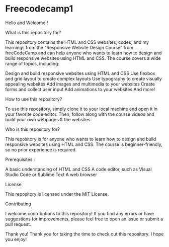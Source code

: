 # Freecodecamp1
Hello and Welcome !

What is this repository for?

This repository  contains the HTML and CSS websites, codes, and my learnings from the "Responsive Website Design Course" from freeCodeCamp and can help anyone who wants to learn how to design and build responsive websites using HTML and CSS. The course covers a wide range of topics, including:

Design and build responsive websites using HTML and CSS
Use flexbox and grid layout to create complex layouts
Use typography to create visually appealing websites
Add images and multimedia to your websites
Create forms and collect user input
Add animations to your websites
And more!

How to use this repository?

To use this repository, simply clone it to your local machine and open it in your favorite code editor. Then, follow along with the course videos and build your own webpages & the websites.

Who is this repository for?

This repository is for anyone who wants to learn how to design and build responsive websites using HTML and CSS. The course is beginner-friendly, so no prior experience is required.

Prerequisites :

A basic understanding of HTML and CSS
A code editor, such as Visual Studio Code or Sublime Text
A web browser

License

This repository is licensed under the MIT License.

Contributing

I welcome contributions to this repository! If you find any errors or have suggestions for improvements, please feel free to open an issue or submit a pull request.

Thank you!
Thank you for taking the time to check out this repository. I hope you enjoy!
